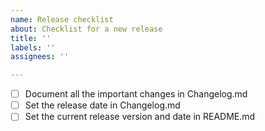 ```yaml
---
name: Release checklist
about: Checklist for a new release
title: ''
labels: ''
assignees: ''

---
```


- [ ] Document all the important changes in Changelog.md
- [ ] Set the release date in Changelog.md
- [ ] Set the current release version and date in README.md
